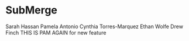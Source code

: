 # SubMerge
Sarah Hassan
Pamela Antonio
Cynthia Torres-Marquez
Ethan Wolfe
Drew Finch
THIS IS PAM AGAIN for new feature
